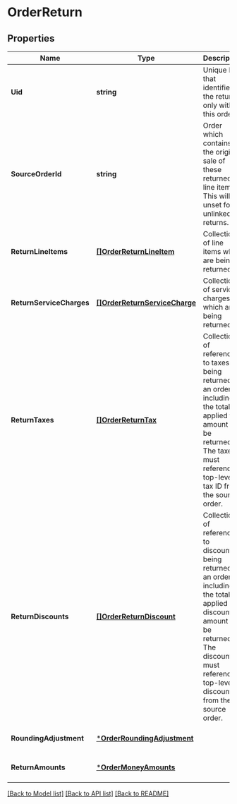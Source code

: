 # OrderReturn

## Properties
Name | Type | Description | Notes
------------ | ------------- | ------------- | -------------
**Uid** | **string** | Unique ID that identifies the return only within this order. | [optional] [default to null]
**SourceOrderId** | **string** | Order which contains the original sale of these returned line items. This will be unset for unlinked returns. | [optional] [default to null]
**ReturnLineItems** | [**[]OrderReturnLineItem**](OrderReturnLineItem.md) | Collection of line items which are being returned. | [optional] [default to null]
**ReturnServiceCharges** | [**[]OrderReturnServiceCharge**](OrderReturnServiceCharge.md) | Collection of service charges which are being returned. | [optional] [default to null]
**ReturnTaxes** | [**[]OrderReturnTax**](OrderReturnTax.md) | Collection of references to taxes being returned for an order, including the total applied tax amount to be returned. The taxes must reference a top-level tax ID from the source order. | [optional] [default to null]
**ReturnDiscounts** | [**[]OrderReturnDiscount**](OrderReturnDiscount.md) | Collection of references to discounts being returned for an order, including the total applied discount amount to be returned. The discounts must reference a top-level discount ID from the source order. | [optional] [default to null]
**RoundingAdjustment** | [***OrderRoundingAdjustment**](OrderRoundingAdjustment.md) |  | [optional] [default to null]
**ReturnAmounts** | [***OrderMoneyAmounts**](OrderMoneyAmounts.md) |  | [optional] [default to null]

[[Back to Model list]](../README.md#documentation-for-models) [[Back to API list]](../README.md#documentation-for-api-endpoints) [[Back to README]](../README.md)

